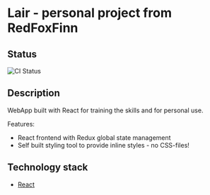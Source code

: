 
# Lair - personal project from RedFoxFinn

## Status

![CI Status](https://github.com/RedFoxFinn/lair/workflows/lair%20frontend%20unit%20tests/badge.svg)

## Description

WebApp built with React for training the skills and for personal use.

Features:

- React frontend with Redux global state management
- Self built styling tool to provide inline styles - no CSS-files!

## Technology stack

- [React](https://reactjs.org)